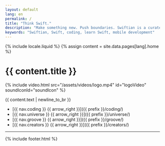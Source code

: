 ```yaml
---
layout: default
lang: en
permalink: /
title: "Think Swift."
description: "Make something new. Push boundaries. Swiftian is a curated, interactive platform for learning Swift creatively."
keywords: "Swiftian, Swift, coding, learn Swift, mobile development"
---
```

{% include locale.liquid %}
{% assign content = site.data.pages[lang].home %}

# {{ content.title }}

{% include video.html src="/assets/videos/logo.mp4" id="logoVideo" soundIconId="soundIcon" %}

{{ content.text | newline_to_br }}

- [{{ nav.coding }} {{ arrow_right }}]({{ prefix }}/coding/)
- [{{ nav.universe }} {{ arrow_right }}]({{ prefix }}/universe/)
- [{{ nav.groove }} {{ arrow_right }}]({{ prefix }}/groove/)
- [{{ nav.creators }} {{ arrow_right }}]({{ prefix }}/creators/)

---
{% include footer.html %}
